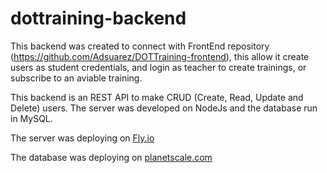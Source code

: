 # dottraining-backend

This backend was created to connect with FrontEnd repository (https://github.com/Adsuarez/DOTTraining-frontend), this allow it create users as student credentials, and login as teacher to create trainings, or subscribe to an aviable training.

This backend is an REST API to make CRUD (Create, Read, Update and Delete) users. The server was developed on NodeJs and the database run in MySQL.

The server was deploying on [Fly.io](https://fly.io/)

The database was deploying on [planetscale.com](https://planetscale.com/)
